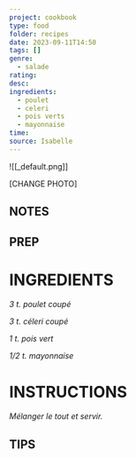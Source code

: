 ```yaml
---
project: cookbook
type: food
folder: recipes
date: 2023-09-11T14:50
tags: []
genre:
  - salade
rating: 
desc: 
ingredients:
  - poulet
  - celeri
  - pois verts
  - mayonnaise
time: 
source: Isabelle
---
```


![[_default.png]]

[CHANGE PHOTO]


## NOTES




## PREP


# INGREDIENTS

_3 t. poulet coupé_

_3 t. céleri coupé_

_1 t. pois vert_

_1/2 t. mayonnaise_

# INSTRUCTIONS

_Mélanger le tout et servir._
## TIPS



